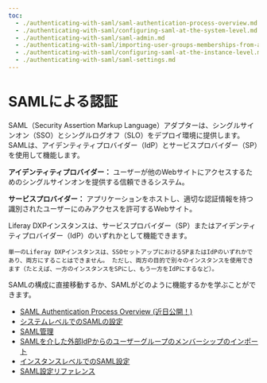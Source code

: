 ```yaml
---
toc:
  - ./authenticating-with-saml/saml-authentication-process-overview.md
  - ./authenticating-with-saml/configuring-saml-at-the-system-level.md
  - ./authenticating-with-saml/saml-admin.md
  - ./authenticating-with-saml/importing-user-groups-memberships-from-an-external-idp-through-saml.md
  - ./authenticating-with-saml/configuring-saml-at-the-instance-level.md
  - ./authenticating-with-saml/saml-settings.md
---
```

# SAMLによる認証

SAML（Security Assertion Markup Language）アダプターは、シングルサインオン（SSO）とシングルログオフ（SLO）をデプロイ環境に提供します。 SAMLは、アイデンティティプロバイダー（IdP）とサービスプロバイダー（SP）を使用して機能します。

**アイデンティティプロバイダー：** ユーザーが他のWebサイトにアクセスするためのシングルサインオンを提供する信頼できるシステム。

**サービスプロバイダー：** アプリケーションをホストし、適切な認証情報を持つ識別されたユーザーにのみアクセスを許可するWebサイト。

Liferay DXPインスタンスは、サービスプロバイダー（SP）またはアイデンティティプロバイダー（IdP）のいずれかとして機能できます。

```{note}
単一のLiferay DXPインスタンスは、SSOセットアップにおけるSPまたはIdPのいずれかであり、両方にすることはできません。 ただし、両方の目的で別々のインスタンスを使用できます（たとえば、一方のインスタンスをSPにし、もう一方をIdPにするなど）。
```

SAMLの構成に直接移動するか、SAMLがどのように機能するかを学ぶことができます。

* [SAML Authentication Process Overview (近日公開！)](./authenticating-with-saml/saml-authentication-process-overview.md)
* [システムレベルでのSAMLの設定](./authenticating-with-saml/configuring-saml-at-the-system-level.md)
* [SAML管理](./authenticating-with-saml/saml-admin.md)
* [SAMLを介した外部IdPからのユーザーグループのメンバーシップのインポート](./authenticating-with-saml/importing-user-groups-memberships-from-an-external-idp-through-saml.md)
* [インスタンスレベルでのSAML設定](./authenticating-with-saml/configuring-saml-at-the-instance-level.md)
* [SAML設定リファレンス](./authenticating-with-saml/saml-settings.md)
